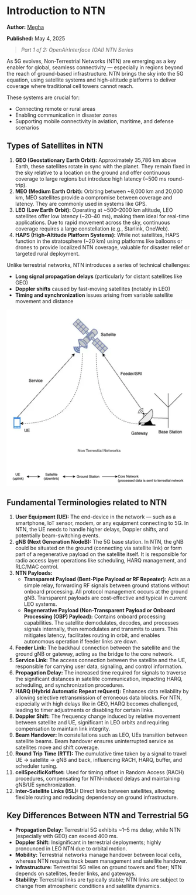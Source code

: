 # Introduction to NTN

**Author:** [Megha](https://www.linkedin.com/in/megha-7aa3a0203/)

**Published:** May 4, 2025

> _Part 1 of 2: OpenAirInterface (OAI) NTN Series_

As 5G evolves, Non-Terrestrial Networks (NTN) are emerging as a key enabler for global, seamless connectivity — especially in regions beyond the reach of ground-based infrastructure. NTN brings the sky into the 5G equation, using satellite systems and high-altitude platforms to deliver coverage where traditional cell towers cannot reach.

These systems are crucial for:

- Connecting remote or rural areas
- Enabling communication in disaster zones
- Supporting mobile connectivity in aviation, maritime, and defense scenarios

## Types of Satellites in NTN

1. **GEO (Geostationary Earth Orbit):** Approximately 35,786 km above Earth, these satellites rotate in sync with the planet. They remain fixed in the sky relative to a location on the ground and offer continuous coverage to large regions but introduce high latency (~500 ms round-trip).
2. **MEO (Medium Earth Orbit):** Orbiting between ~8,000 km and 20,000 km, MEO satellites provide a compromise between coverage and latency. They are commonly used in systems like GPS.
3. **LEO (Low Earth Orbit):** Operating at ~500–2000 km altitude, LEO satellites offer low latency (~20–40 ms), making them ideal for real-time applications. Due to rapid movement across the sky, continuous coverage requires a large constellation (e.g., Starlink, OneWeb).
4. **HAPS (High-Altitude Platform Systems):** While not satellites, HAPS function in the stratosphere (~20 km) using platforms like balloons or drones to provide localized NTN coverage, valuable for disaster relief or targeted rural deployment.

Unlike terrestrial networks, NTN introduces a series of technical challenges:

- **Long signal propagation delays** (particularly for distant satellites like GEO)
- **Doppler shifts** caused by fast-moving satellites (notably in LEO)
- **Timing and synchronization** issues arising from variable satellite movement and distance

![alt text](./images/ntn_basic1.png)

## Fundamental Terminologies related to NTN

1. **User Equipment (UE):** The end-device in the network — such as a smartphone, IoT sensor, modem, or any equipment connecting to 5G. In NTN, the UE needs to handle higher delays, Doppler shifts, and potentially beam-switching events.
2. **gNB (Next Generation NodeB):** The 5G base station. In NTN, the gNB could be situated on the ground (connecting via satellite link) or form part of a regenerative payload on the satellite itself. It is responsible for radio access layer operations like scheduling, HARQ management, and RLC/MAC control.
3. **NTN Payloads:**
   - **Transparent Payload (Bent-Pipe Payload or RF Repeater):** Acts as a simple relay, forwarding RF signals between ground stations without onboard processing. All protocol management occurs at the ground gNB. Transparent payloads are cost-effective and typical in current LEO systems.
   - **Regenerative Payload (Non-Transparent Payload or Onboard Processing (OBP) Payload):** Contains onboard processing capabilities. The satellite demodulates, decodes, and processes signals internally, then remodulates and transmits to users. This mitigates latency, facilitates routing in orbit, and enables autonomous operation if feeder links are down.
4. **Feeder Link:** The backhaul connection between the satellite and the ground gNB or gateway, acting as the bridge to the core network.
5. **Service Link:** The access connection between the satellite and the UE, responsible for carrying user data, signaling, and control information.
6. **Propagation Delay:** The increased time required for signals to traverse the significant distances in satellite communication, impacting HARQ, scheduling, and synchronization procedures.
7. **HARQ (Hybrid Automatic Repeat reQuest):** Enhances data reliability by allowing selective retransmission of erroneous data blocks. For NTN, especially with high delays like in GEO, HARQ becomes challenged, leading to timer adjustments or disabling for certain links.
8. **Doppler Shift:** The frequency change induced by relative movement between satellite and UE, significant in LEO orbits and requiring compensation to maintain link integrity.
9. **Beam Handover:** In constellations such as LEO, UEs transition between satellite beams. Beam handover ensures uninterrupted service as satellites move and shift coverage.
10. **Round Trip Time (RTT):** The cumulative time taken by a signal to travel UE → satellite → gNB and back, influencing RACH, HARQ, buffer, and scheduler tuning.
11. **cellSpecificKoffset:** Used for timing offset in Random Access (RACH) procedures, compensating for NTN-induced delays and maintaining gNB/UE synchronization.
12. **Inter-Satellite Links (ISL):** Direct links between satellites, allowing flexible routing and reducing dependency on ground infrastructure.

## Key Differences Between NTN and Terrestrial 5G

- **Propagation Delay:** Terrestrial 5G exhibits ~1–5 ms delay, while NTN (especially with GEO) can exceed 400 ms.
- **Doppler Shift:** Insignificant in terrestrial deployments; highly pronounced in LEO NTN due to orbital motion.
- **Mobility:** Terrestrial networks manage handover between local cells, whereas NTN requires track beam management and satellite handover.
- **Infrastructure:** Terrestrial 5G relies on ground towers and fiber; NTN depends on satellites, feeder links, and gateways.
- **Stability:** Terrestrial links are typically stable; NTN links are subject to change from atmospheric conditions and satellite dynamics.
